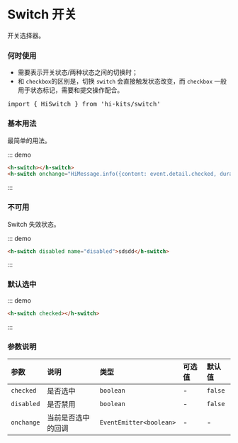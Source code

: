 # Switch 开关

开关选择器。
### 何时使用
- 需要表示开关状态/两种状态之间的切换时；
- 和 `checkbox`的区别是，切换 `switch` 会直接触发状态改变，而 `checkbox` 一般用于状态标记，需要和提交操作配合。

<pre class="language-ts">
import { HiSwitch } from 'hi-kits/switch'
</pre>

### 基本用法

最简单的用法。

::: demo
```html
<h-switch></h-switch>
<h-switch onchange="HiMessage.info({content: event.detail.checked, duration: 1000})"></h-switch>

```
:::

### 不可用

Switch 失效状态。

::: demo
```html
<h-switch disabled name="disabled">sdsdd</h-switch>

```
:::

### 默认选中

::: demo
```html
<h-switch checked></h-switch>

```
:::

### 参数说明

|参数|说明|类型|可选值|默认值
|:--|:--|:--|:-----|:---
| `checked`| 是否选中 |  `boolean` | - | `false`
| `disabled`| 是否禁用 |  `boolean` | - | `false`
| `onchange`| 当前是否选中的回调	 |  `EventEmitter<boolean>` | - | -
